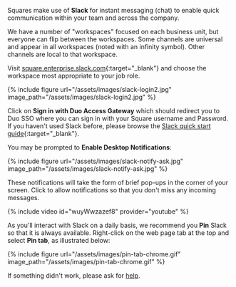 Squares make use of __Slack__ for instant messaging (chat) to enable quick communication within your team and across the company. 

We have a number of "workspaces" focused on each business unit, but everyone can flip between the workspaces. Some channels are universal and appear in all workspaces (noted with an infinity symbol). Other channels are local to that workspace. 

Visit [square.enterprise.slack.com](https://square.enterprise.slack.com/){:target="_blank"} and choose the workspace most appropriate to your job role. 

{% include figure url="/assets/images/slack-login2.jpg" image_path="/assets/images/slack-login2.jpg" %}

Click on __Sign in with Duo Access Gateway__ which should redirect you to Duo SSO where you can sign in with your Square username and Password. If you haven't used Slack before, please browse the [Slack quick start guide](https://slack.com/resources/using-slack/your-quick-start-guide-to-slack){:target="_blank"}.

You may be prompted to __Enable Desktop Notifications__:

{% include figure url="/assets/images/slack-notify-ask.jpg" image_path="/assets/images/slack-notify-ask.jpg" %}

These notifications will take the form of brief pop-ups in the corner of your screen. Click to allow notifications so that you don't miss any incoming messages.

{% include video id="wuyWwzazef8" provider="youtube" %}

As you'll interact with Slack on a daily basis, we recommend you __Pin__ Slack so that it is always available. Right-click on the web page tab at the top and select __Pin tab__, as illustrated below:

{% include figure url="/assets/images/pin-tab-chrome.gif" image_path="/assets/images/pin-tab-chrome.gif" %}

If something didn't work, please ask for [help](/help). 
